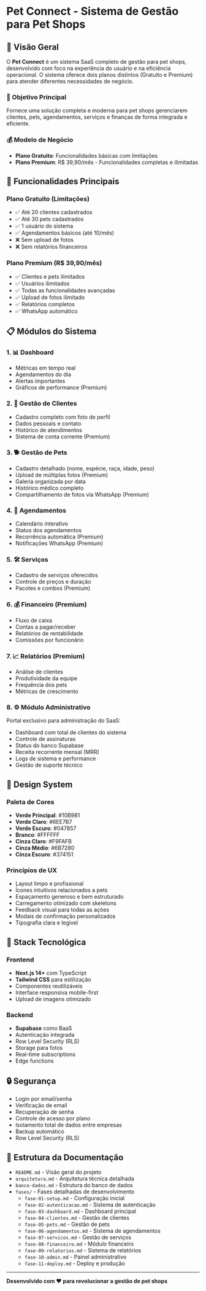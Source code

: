 # Pet Connect - Sistema de Gestão para Pet Shops

## 🐾 Visão Geral

O **Pet Connect** é um sistema SaaS completo de gestão para pet shops, desenvolvido com foco na experiência do usuário e na eficiência operacional. O sistema oferece dois planos distintos (Gratuito e Premium) para atender diferentes necessidades de negócio.

### 🎯 Objetivo Principal
Fornece uma solução completa e moderna para pet shops gerenciarem clientes, pets, agendamentos, serviços e finanças de forma integrada e eficiente.

### 💰 Modelo de Negócio
- **Plano Gratuito**: Funcionalidades básicas com limitações
- **Plano Premium**: R$ 39,90/mês - Funcionalidades completas e ilimitadas

## 🚀 Funcionalidades Principais

### Plano Gratuito (Limitações)
- ✅ Até 20 clientes cadastrados
- ✅ Até 30 pets cadastrados
- ✅ 1 usuário do sistema
- ✅ Agendamentos básicos (até 10/mês)
- ❌ Sem upload de fotos
- ❌ Sem relatórios financeiros

### Plano Premium (R$ 39,90/mês)
- ✅ Clientes e pets ilimitados
- ✅ Usuários ilimitados
- ✅ Todas as funcionalidades avançadas
- ✅ Upload de fotos ilimitado
- ✅ Relatórios completos
- ✅ WhatsApp automático

## 📋 Módulos do Sistema

### 1. 📊 Dashboard
- Métricas em tempo real
- Agendamentos do dia
- Alertas importantes
- Gráficos de performance (Premium)

### 2. 👥 Gestão de Clientes
- Cadastro completo com foto de perfil
- Dados pessoais e contato
- Histórico de atendimentos
- Sistema de conta corrente (Premium)

### 3. 🐕 Gestão de Pets
- Cadastro detalhado (nome, espécie, raça, idade, peso)
- Upload de múltiplas fotos (Premium)
- Galeria organizada por data
- Histórico médico completo
- Compartilhamento de fotos via WhatsApp (Premium)

### 4. 📅 Agendamentos
- Calendário interativo
- Status dos agendamentos
- Recorrência automática (Premium)
- Notificações WhatsApp (Premium)

### 5. 🛠️ Serviços
- Cadastro de serviços oferecidos
- Controle de preços e duração
- Pacotes e combos (Premium)

### 6. 💰 Financeiro (Premium)
- Fluxo de caixa
- Contas a pagar/receber
- Relatórios de rentabilidade
- Comissões por funcionário

### 7. 📈 Relatórios (Premium)
- Análise de clientes
- Produtividade da equipe
- Frequência dos pets
- Métricas de crescimento

### 8. ⚙️ Módulo Administrativo
Portal exclusivo para administração do SaaS:
- Dashboard com total de clientes do sistema
- Controle de assinaturas
- Status do banco Supabase
- Receita recorrente mensal (MRR)
- Logs de sistema e performance
- Gestão de suporte técnico

## 🎨 Design System

### Paleta de Cores
- **Verde Principal**: #10B981
- **Verde Claro**: #6EE7B7
- **Verde Escuro**: #047857
- **Branco**: #FFFFFF
- **Cinza Claro**: #F9FAFB
- **Cinza Médio**: #6B7280
- **Cinza Escuro**: #374151

### Princípios de UX
- Layout limpo e profissional
- Ícones intuitivos relacionados a pets
- Espaçamento generoso e bem estruturado
- Carregamento otimizado com skeletons
- Feedback visual para todas as ações
- Modais de confirmação personalizados
- Tipografia clara e legível

## 🔧 Stack Tecnológica

### Frontend
- **Next.js 14+** com TypeScript
- **Tailwind CSS** para estilização
- Componentes reutilizáveis
- Interface responsiva mobile-first
- Upload de imagens otimizado

### Backend
- **Supabase** como BaaS
- Autenticação integrada
- Row Level Security (RLS)
- Storage para fotos
- Real-time subscriptions
- Edge functions

## 🔒 Segurança
- Login por email/senha
- Verificação de email
- Recuperação de senha
- Controle de acesso por plano
- Isolamento total de dados entre empresas
- Backup automático
- Row Level Security (RLS)

## 📁 Estrutura da Documentação

- `README.md` - Visão geral do projeto
- `arquitetura.md` - Arquitetura técnica detalhada
- `banco-dados.md` - Estrutura do banco de dados
- `fases/` - Fases detalhadas de desenvolvimento
  - `fase-01-setup.md` - Configuração inicial
  - `fase-02-autenticacao.md` - Sistema de autenticação
  - `fase-03-dashboard.md` - Dashboard principal
  - `fase-04-clientes.md` - Gestão de clientes
  - `fase-05-pets.md` - Gestão de pets
  - `fase-06-agendamentos.md` - Sistema de agendamentos
  - `fase-07-servicos.md` - Gestão de serviços
  - `fase-08-financeiro.md` - Módulo financeiro
  - `fase-09-relatorios.md` - Sistema de relatórios
  - `fase-10-admin.md` - Painel administrativo
  - `fase-11-deploy.md` - Deploy e produção

---

**Desenvolvido com ❤️ para revolucionar a gestão de pet shops**